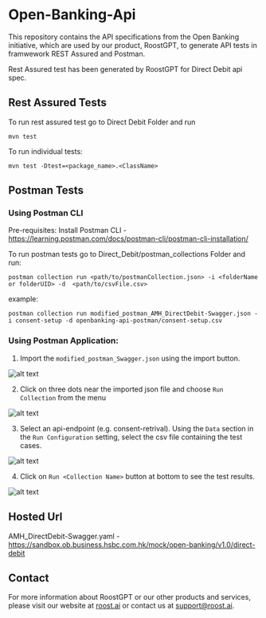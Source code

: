 # Open-Banking-Api

This repository contains the API specifications from the Open Banking initiative, which are used by our product, RoostGPT, to generate API tests in framwework REST Assured and Postman.

Rest Assured test has been generated by RoostGPT for Direct Debit api spec.

## Rest Assured Tests

To run rest assured test go to Direct Debit Folder and run

```
mvn test
```

To run individual tests:

```
mvn test -Dtest=<package_name>.<ClassName>
```

## Postman Tests

### Using Postman CLI

Pre-requisites:
Install Postman CLI - https://learning.postman.com/docs/postman-cli/postman-cli-installation/


To run postman tests go to Direct_Debit/postman_collections Folder and run:

```
postman collection run <path/to/postmanCollection.json> -i <folderName or folderUID> -d  <path/to/csvFile.csv>
```
example:

```
postman collection run modified_postman_AMH_DirectDebit-Swagger.json -i consent-setup -d openbanking-api-postman/consent-setup.csv
```

### Using Postman Application:

1. Import the `modified_postman_Swagger.json` using the import button.

![alt text](Image/import.png)

2. Click on three dots near the imported json file and choose `Run Collection` from the menu

![alt text](Image/Menu.png)

3. Select an api-endpoint (e.g. consent-retrival). Using the `Data` section in the `Run Configuration` setting, select the csv file containing the test cases.

![alt text](Image/Endpoint.png)

4. Click on `Run <Collection Name>` button at bottom to see the test results.

![alt text](Image/Results.png)

## Hosted Url

AMH_DirectDebit-Swagger.yaml - https://sandbox.ob.business.hsbc.com.hk/mock/open-banking/v1.0/direct-debit

## Contact

For more information about RoostGPT or our other products and services, please visit our website at [roost.ai](https://roost.ai) or contact us at [support@roost.ai](mailto:support@roost.ai).
